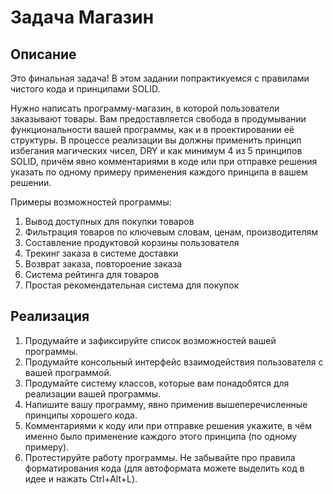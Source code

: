 # **Задача Магазин**
## **Описание**
Это финальная задача! В этом задании попрактикуемся с правилами чистого кода и принципами SOLID.

Нужно написать программу-магазин, в которой пользователи заказывают товары. Вам предоставляется свобода в продумывании функциональности вашей программы, как и в проектировании её структуры. В процессе реализации вы должны применить принцип избегания магических чисел, DRY и как минимум 4 из 5 принципов SOLID, причём явно комментариями в коде или при отправке решения указать по одному примеру применения каждого принципа в вашем решении.

Примеры возможностей программы:

1. Вывод доступных для покупки товаров
2. Фильтрация товаров по ключевым словам, ценам, производителям
3. Составление продуктовой корзины пользователя
4. Трекинг заказа в системе доставки
5. Возврат заказа, повтороение заказа
6. Система рейтинга для товаров
7. Простая рекомендательная система для покупок
## **Реализация**
1. Продумайте и зафиксируйте список возможностей вашей программы.
2. Продумайте консольный интерфейс взаимодействия пользователя с вашей программой.
3. Продумайте систему классов, которые вам понадобятся для реализации вашей программы.
4. Напишите вашу программу, явно применив вышеперечисленные принципы хорошего кода.
5. Комментариями к коду или при отправке решения укажите, в чём именно было применение каждого этого принципа (по одному примеру).
6. Протестируйте работу программы. Не забывайте про правила форматирования кода (для автоформата можете выделить код в идее и нажать Ctrl+Alt+L).
